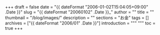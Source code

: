 +++
draft = false
date = "{{ dateFormat "2006-01-02T15:04:05+09:00" .Date }}"
slug = "{{ dateFormat "20060102" .Date }}_"
author = ""
title = ""
thumbnail = "/blog/images/"
description = ""
sections = "お金"
tags = []
archives = ["{{ dateFormat "2006/01" .Date }}"]
introduction = """ """
toc = true
+++
